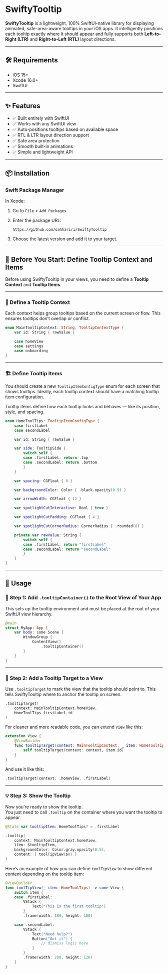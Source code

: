 # SwiftyTooltip

**SwiftyTooltip** is a lightweight, 100% SwiftUI-native library for displaying animated, safe-area-aware tooltips in your iOS apps. It intelligently positions each tooltip exactly where it should appear and fully supports both **Left-to-Right (LTR)** and **Right-to-Left (RTL)** layout directions.

---

## 🛠 Requirements

- iOS 15+  
- Xcode 16.0+  
- SwiftUI  

---

## ✨ Features

- ✅ Built entirely with SwiftUI  
- ✅ Works with any SwiftUI view  
- ✅ Auto-positions tooltips based on available space  
- ✅ RTL & LTR layout direction support  
- ✅ Safe area protection  
- ✅ Smooth built-in animations  
- ✅ Simple and lightweight API  

---

## 📦 Installation

### Swift Package Manager

In Xcode:

1. Go to `File` > `Add Packages`  
2. Enter the package URL:

   ```
   https://github.com/oahhariri/SwiftyTooltip
   ```

3. Choose the latest version and add it to your target.

---

## 📌 Before You Start: Define Tooltip Context and Items

Before using SwiftyTooltip in your views, you need to define a **Tooltip Context** and **Tooltip Items**.

---

### 🧭 Define a Tooltip Context

Each context helps group tooltips based on the current screen or flow. This ensures tooltips don’t overlap or conflict.

```swift
enum MainTooltipContext: String, TooltipContextType {
    var id: String { rawValue }

    case homeView
    case settings
    case onboarding
}
```

---

### 🏗 Define Tooltip Items

You should create a new `TooltipItemConfigType` enum for each screen that shows tooltips. Ideally, each tooltip context should have a matching tooltip item configuration.

Tooltip items define how each tooltip looks and behaves — like its position, style, and spacing.

```swift
enum HomeToolTips: TooltipItemConfigType {
    case firstLabel
    case secondLabel

    var id: String { rawValue }

    var side: TooltipSide {
        switch self {
        case .firstLabel: return .top
        case .secondLabel: return .bottom
        }
    }

    var spacing: CGFloat { 8 }

    var backgroundColor: Color { .black.opacity(0.9) }

    var arrowWidth: CGFloat { 12 }

    var spotlightCutInteractive: Bool { true }

    var spotlightCutPadding: CGFloat { 4 }

    var spotlightCutCornerRadius: CornerRadius { .rounded(8) }

    private var rawValue: String {
        switch self {
        case .firstLabel: return "firstLabel"
        case .secondLabel: return "secondLabel"
        }
    }
}
```

---

## 🚀 Usage

### 🧱 Step 1: Add `.tooltipContainer()` to the Root View of Your App

This sets up the tooltip environment and must be placed at the root of your SwiftUI view hierarchy.

```swift
@main
struct MyApp: App {
    var body: some Scene {
        WindowGroup {
            ContentView()
                .tooltipContainer()
        }
    }
}
```

---

### 🎯 Step 2: Add a Tooltip Target to a View

Use `.tooltipTarget` to mark the view that the tooltip should point to. This tells SwiftyTooltip where to anchor the tooltip on screen.

```swift
.tooltipTarget(
    context: MainTooltipContext.homeView,
    HomeToolTips.firstLabel.id
)
```

For cleaner and more readable code, you can extend `View` like this:

```swift
extension View {
    @ViewBuilder
    func tooltipTarget(context: MainTooltipContext, _ item: HomeToolTips) -> some View {
        self.tooltipTarget(context: context, item.id)
    }
}
```

And use it like this:

```swift
.tooltipTarget(context: .homeView, .firstLabel)
```

---

### 💡 Step 3: Show the Tooltip

Now you're ready to show the tooltip.  
You just need to call `.tooltip` on the container where you want the tooltip to appear.

```swift
@State var tooltipItem: HomeToolTips? = .firstLabel

.tooltip(
    context: MainTooltipContext.homeView,
    item: $tooltipItem,
    backgroundColor: Color.gray.opacity(0.5),
    content: { toolTipView($0) }
)
```

Here’s an example of how you can define `toolTipView` to show different content depending on the tooltip item:

```swift
@ViewBuilder
func toolTipView(_ item: HomeToolTips) -> some View {
    switch item {
    case .firstLabel:
        VStack {
            Text("This is the first tooltip")
        }
        .frame(width: 180, height: 100)

    case .secondLabel:
        VStack {
            Text("Need help?")
            Button("Got it") {
                // dismiss logic here
            }
        }
        .frame(width: 200, height: 120)
    }
}
```
